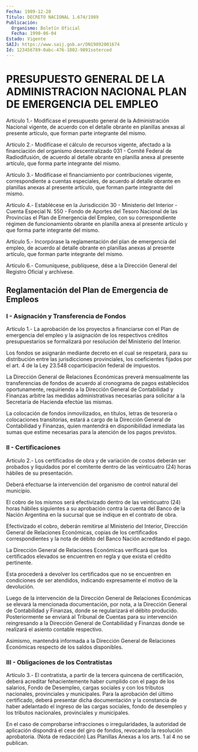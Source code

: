 ```yaml
---
Fecha: 1989-12-28
Título: DECRETO NACIONAL 1.674/1989
Publicación:
  Organismo: Boletín Oficial
  Fecha: 1990-06-04
Estado: Vigente
SAIJ: https://www.saij.gob.ar/DN19892001674
Id: 123456789-0abc-476-1002-9891soterced
---
```

# PRESUPUESTO GENERAL DE LA ADMINISTRACION NACIONAL PLAN DE EMERGENCIA DEL EMPLEO

<a id="1"></a>
Artículo 1.- Modifícase el presupuesto general de la Administración  Nacional vigente, de acuerdo con el detalle obrante en  planillas  anexas   al  presente  artículo,  que  forman  parte integrante del mismo.

<a id="2"></a>
Artículo  2.-  Modifícase  el  cálculo  de  recursos  vigente, afectado  a  la  financiación  del organismo descentralizado 031  - Comité Federal de Radiodifusión,  de  acuerdo al detalle obrante en planilla  anexa al presente artículo, que  forma  parte  integrante del mismo.

<a id="3"></a>
Artículo  3.-  Modifícase el financiamiento por contribuciones vigente,  correspondiente  a  cuentas  especiales,  de  acuerdo  al detalle obrante  en  planillas  anexas  al  presente  artículo, que forman parte integrante del mismo.

<a id="4"></a>
Artículo 4.- Establécese en la Jurisdicción 30 - Ministerio del Interior  -  Cuenta  Especial  N. 550 - Fondo de Aportes del Tesoro Nacional de las Provincias el Plan  de  Emergencia  del Empleo, con su  correspondiente régimen de funcionamiento obrante  en  planilla anexa  al presente artículo y que forma parte integrante del mismo.

<a id="5"></a>
Artículo  5.-  Incorpórase  la  reglamentación  del  plan  de emergencia  del  empleo, de acuerdo al detalle obrante en planillas anexas  al presente  artículo,  que  forman  parte  integrante  del mismo.

<a id="6"></a>
Artículo  6.-  Comuníquese,  publíquese,  dése  a la Dirección General del Registro Oficial y archívese.

## Reglamentación del Plan de Emergencia de Empleos

### I - Asignación y Transferencia de Fondos

<a id="1"></a>
Artículo  1.- La aprobación de los proyectos a financiarse con el Plan de emergencia del empleo y la asignación de los respectivos créditos  presupuestarios se formalizará por resolución del Ministerio del Interior.

Los fondos se asignarán  mediante  decreto en el cual se respetará, para  su  distribución entre las jurisdicciones  provinciales,  los coeficientes fijados por el art. 4 de la Ley 23.548 coparticipación federal de impuestos.

La Dirección  General de Relaciones Económicas preverá mensualmente las transferencias  de  fondos  de  acuerdo  al cronograma de pagos establecidos oportunamente, requiriendo a la Dirección  General  de Contabilidad    y  Finanzas  arbitre  las  medidas  administrativas necesarias para solicitar  a  la Secretaría de Hacienda efectúe las mismas.

La  colocación  de  fondos inmovilizados,  en  títulos,  letras  de tesorería  o  colocaciones  transitorias,  estará  a  cargo  de  la Dirección General  de  Contabilidad  y Finanzas, quien mantendrá en disponibilidad inmediata las sumas que  estime  necesarias  para la atención de los pagos previstos.

### II - Certificaciones

<a id="2"></a>
Artículo 2.- Los certificados de obra y de variación de costos deberán  ser  probados  y liquidados por el comitente dentro de las veinticuatro  (24)  horas  hábiles    de    su  presentación.

Deberá efectuarse la intervención del organismo  de control natural del municipio.

El cobro de los mismos será efectivizado dentro de las veinticuatro  (24) horas hábiles siguientes a su aprobación  contra la cuenta del Banco  de  la  Nación Argentina en la sucursal que se indique en el contrato de obra.

Efectivizado  el  cobro,  deberán    remitirse  al  Ministerio  del Interior,  Dirección General de Relaciones  Económicas,  copias  de los certificados  correspondientes  y  la  nota de débito del Banco Nación acreditando el pago.

La Dirección General de Relaciones Económicas  verificará  que  los certificados  elevados  se  encuentren  en  regla  y  que exista el crédito pertinente.

Esta procederá a devolver los certificados que no se encuentren  en condiciones  de  ser atendidos, indicando expresamente el motivo de la devolución.

Luego de la intervención  de  la  Dirección  General  de Relaciones Económicas se elevará la mencionada documentación, por  nota,  a la Dirección General de Contabilidad y Finanzas, donde se regularizará  el  débito  producido.  Posteriormente  se enviará al Tribunal  de  Cuentas  para  su  intervención  reingresando  a   la Dirección  General de Contabilidad y Finanzas donde se realizará el asiento contable respectivo.

Asimismo, mantendrá  informada a la Dirección General de Relaciones Económicas respecto de los saldos disponibles.

### III - Obligaciones de los Contratistas

<a id="3"></a>
Artículo 3.- El contratista, a partir de la tercera quincena de certificación,  deberá acreditar fehacientemente haber cumplido con el pago de los salarios,  Fondo de Desempleo, cargas sociales y con los  tributos  nacionales,  provinciales  y  municipales.  Para  la aprobación  del  último  certificado,    deberá    presentar  dicha documentación  y  la constancia de haber adelantado el  ingreso  de las cargas sociales,  fondo de desempleo y los tributos nacionales, provinciales y municipales.

En  el  caso  de comprobarse  infracciones  o  irregularidades,  la autoridad de aplicación  dispondrá  el  cese  del  giro  de fondos, revocando  la  resolución  aprobatoria.  (Nota  de  redacción)  Las Planillas Anexas a los arts. 1 al 4 no se publican.